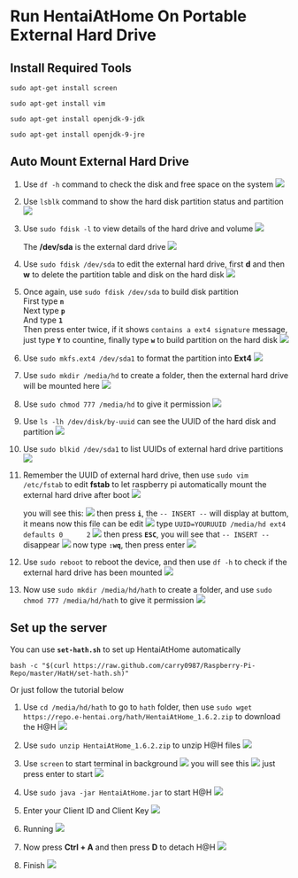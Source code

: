 # Run HentaiAtHome On Portable External Hard Drive

## Install Required Tools
```sudo apt-get install screen```

```sudo apt-get install vim```

```sudo apt-get install openjdk-9-jdk```

```sudo apt-get install openjdk-9-jre```

## Auto Mount External Hard Drive
1. Use ```df -h``` command to check the disk and free space on the system
![](static/image/hath/img_1.jpg)

2. Use ```lsblk``` command to show the hard disk partition status and partition
![](static/image/hath/img_2.jpg)

3. Use ```sudo fdisk -l``` to view details of the hard drive and volume
![](static/image/hath/img_3.jpg)

   The **/dev/sda** is the external dard drive
![](static/image/hath/img_4.jpg)

4. Use ```sudo fdisk /dev/sda``` to edit the external hard drive,
first **d** and then **w** to delete the partition table and disk on the hard disk
![](static/image/hath/img_5.jpg)

5. Once again, use ```sudo fdisk /dev/sda``` to build disk partition  
   First type **`n`**  
   Next type **`p`**  
   And type **`1`**  
   Then press enter twice, if it shows ```contains a ext4 signature``` message,  
   just type **`Y`** to countine, finally type **`w`** to build partition on the hard disk
![](static/image/hath/img_6.jpg)

6. Use ```sudo mkfs.ext4 /dev/sda1``` to format the partition into **Ext4**
![](static/image/hath/img_7.jpg)

7. Use ```sudo mkdir /media/hd``` to create a folder,
   then the external hard drive will be mounted here
![](static/image/hath/img_8.jpg)

8. Use ```sudo chmod 777 /media/hd``` to give it permission
![](static/image/hath/img_9.jpg)

9. Use ```ls -lh /dev/disk/by-uuid``` can see the UUID of the hard disk and partition
![](static/image/hath/img_10.jpg)

10. Use ```sudo blkid /dev/sda1``` to list UUIDs of external hard drive partitions
![](static/image/hath/img_11.jpg)

11. Remember the UUID of external hard drive,
then use ```sudo vim /etc/fstab``` to edit **fstab** to let raspberry pi automatically mount the external hard drive after boot
![](static/image/hath/img_12.jpg)

    you will see this:
![](static/image/hath/img_13.jpg)
    then press **```i```**, the ```-- INSERT --``` will display at buttom, it means now this file can be edit
![](static/image/hath/img_14.jpg)
    type ```UUID=YOURUUID /media/hd ext4 defaults 0      2```
![](static/image/hath/img_15.jpg)
    then press **```ESC```**, you will see that ```-- INSERT --``` disappear
![](static/image/hath/img_16.jpg)
    now type **```:wq```**, then press enter
![](static/image/hath/img_17.jpg)

12. Use ```sudo reboot``` to reboot the device,
and then use ```df -h``` to check if the external hard drive has been mounted
![](static/image/hath/img_18.jpg)

13. Now use ```sudo mkdir /media/hd/hath``` to create a folder,
and use ```sudo chmod 777 /media/hd/hath``` to give it permission
![](static/image/hath/img_19.jpg)

## Set up the server
You can use **`set-hath.sh`** to set up HentaiAtHome automatically
```
bash -c "$(curl https://raw.github.com/carry0987/Raspberry-Pi-Repo/master/HatH/set-hath.sh)"
```
Or just follow the tutorial below

1. Use ```cd /media/hd/hath``` to go to ```hath``` folder,
then use ```sudo wget https://repo.e-hentai.org/hath/HentaiAtHome_1.6.2.zip``` to download the H@H
![](static/image/hath/img_20.jpg)

2. Use ```sudo unzip HentaiAtHome_1.6.2.zip``` to unzip H@H files
![](static/image/hath/img_21.jpg)

3. Use ```screen``` to start terminal in background
![](static/image/hath/img_22.jpg)
    you will see this
![](static/image/hath/img_23.jpg)
    just press enter to start
![](static/image/hath/img_24.jpg)

4. Use ```sudo java -jar HentaiAtHome.jar``` to start H@H
![](static/image/hath/img_25.jpg)

5. Enter your Client ID and Client Key
![](static/image/hath/img_26.jpg)

6. Running
![](static/image/hath/img_27.jpg)

7. Now press **Ctrl + A** and then press **D** to detach H@H
![](static/image/hath/img_28.jpg)

8. Finish
![](static/image/hath/img_29.jpg)
